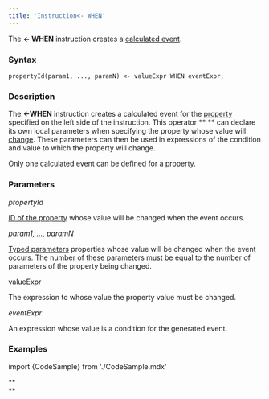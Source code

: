 ```yaml
---
title: 'Instruction<- WHEN'
---
```


The **<- WHEN** instruction creates a [calculated event](Calculated_events.md).

### Syntax

    propertyId(param1, ..., paramN) <- valueExpr WHEN eventExpr;

### Description

The **<-WHEN** instruction creates a calculated event for the [property](Data_properties_DATA.md) specified on the left side of the instruction. This operator ** ** can declare its own local parameters when specifying the property whose value will [change](Property_change_CHANGE.md). These parameters can then be used in expressions of the condition and value to which the property will change.

Only one calculated event can be defined for a property. 

### Parameters

*propertyId*

[ID of the property](IDs.md#propertyid-broken) whose value will be changed when the event occurs.

*param1, ..., paramN*

[Typed parameters](IDs.md#paramid-broken) properties whose value will be changed when the event occurs. The number of these parameters must be equal to the number of parameters of the property being changed.

valueExpr

The expression to whose value the property value must be changed.

*eventExpr*

An expression whose value is a condition for the generated event.

### Examples


import {CodeSample} from './CodeSample.mdx'

<CodeSample url="https://documentation.lsfusion.org/sample?file=InstructionSample&block=setwhen"/>

**  
**
